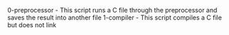 0-preprocessor - This script runs a C file through the preprocessor and saves the result into another file
1-compiler - This script compiles a C file but does not link
